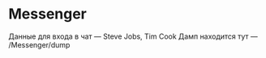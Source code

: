 Messenger
================================

Данные для входа в чат — Steve Jobs, Tim Cook
Дамп находится тут — /Messenger/dump
